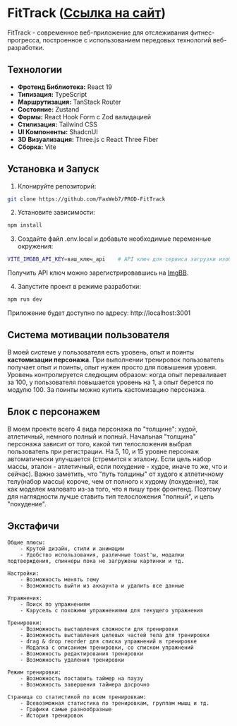 # FitTrack ([Ссылка на сайт](https://prod-fit-track.vercel.app/))

FitTrack - современное веб-приложение для отслеживания фитнес-прогресса, построенное с использованием передовых технологий веб-разработки.

## Технологии

- **Фротенд Библиотека:** React 19
- **Типизация:** TypeScript
- **Маршрутизация:** TanStack Router
- **Состояние:** Zustand
- **Формы:** React Hook Form с Zod валидацией
- **Стилизация:** Tailwind CSS
- **UI Компоненты:** ShadcnUI
- **3D Визуализация:** Three.js с React Three Fiber
- **Сборка:** Vite

## Установка и Запуск

1. Клонируйте репозиторий:

```bash
git clone https://github.com/FaxWeb7/PROD-FitTrack
```

2. Установите зависимости:

```bash
npm install
```

3. Создайте файл .env.local и добавьте необходимые переменные окружения:

```bash
VITE_IMGBB_API_KEY=ваш_ключ_api    # API ключ для сервиса загрузки изображений ImgBB
```

Получить API ключ можно зарегистрировавшись на [ImgBB](https://api.imgbb.com/).

4. Запустите проект в режиме разработки:

```bash
npm run dev
```

Приложение будет доступно по адресу: http://localhost:3001

## Система мотивации пользователя

В моей системе у пользователя есть уровень, опыт и поинты <b>кастомизации персонажа</b>. При выполнении тренировок пользователь получает опыт и поинты, опыт нужен просто для повышения уровня. Уровень контролируется следющим образом: когда опыт переваливает за 100, у пользователя повышается уровень на 1, а опыт берется по модулю 100. За поинты можно купить кастомизацию персонажа.

## Блок с персонажем

В моем проекте всего 4 вида персонажа по "толщине": худой, атлетичный, немного полный и полный. Начальная "толщина" персонажа зависит от того, какой тип телосложения выбрал пользователь при регистрации. На 5, 10, и 15 уровне персонаж автоматически улучшается (стремится к эталону. Если цель набор массы, эталон - атлетичный, если похудение - худое, иначе то же, что и сейчас). Важно заметить, что "путь толщины" от худого к атлетичному телу(набор массы) короче, чем от полного к худому (похудение), так как моделек маловато из-за того, что я пишу трек фронтенд. Поэтому для наглядности лучше ставить тип телосложения "полный", и цель "похудение".

## Экстафичи

    Общие плюсы:
        - Крутой дизайн, стили и анимации
        - Удобство использования, различные toast'ы, модалки подтверждения, спиннеры пока не загружены картинки и тд.

    Настройки:
        - Возможность менять тему
        - Возможность выйти из аккаунта и удалить все данные

    Упражнения:
        - Поиск по упражнениям
        - Карусель с похожими упражнениями для текущего упражнения

    Тренировки:
        - Возможность выставления сложности для тренировки
        - Возможность выставления целевых частей тела для тренировки
        - drag & drop reorder для списка упражнений в тренировке
        - Модалка с описанием тренировки, со списком упражнений
        - Возможность редактирования тренировки
        - Возможность удаления тренировки

    Режим тренировки:
        - Возможность поставить таймер на паузу
        - Возможность завершения таймера досрочно

    Страница со статистикой по всем тренировкам:
        - Всевозможная статистика по тренировкам, группам мышц и тд.
        - Графики самые разнообразные
        - История тренировок
